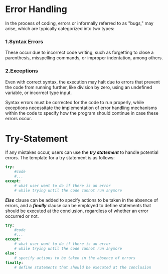 # Error Handling
In the process of coding, errors or informally referred to as "bugs," may arise, which are typically categorized into two types:
### 1.Syntax Errors
These occur due to incorrect code writing, such as forgetting to close a parenthesis, misspelling commands, or improper indentation, among others.
### 2.Exceptions
Even with correct syntax, the execution may halt due to errors that prevent the code from running further, like division by zero, using an undefined variable, or incorrect type input.

Syntax errors must be corrected for the code to run properly, while exceptions necessitate the implementation of error handling mechanisms within the code to specify how the program should continue in case these errors occur.

# Try-Statement
If any mistakes occur, users can use the **_try statement_** to handle potential errors. The template for a try statement is as follows:
```python
try:
    #code
    #...
except:
    # what user want to do if there is an error
    # while trying until the code cannot run anymore
```
**_Else_** clause can be added to specify actions to be taken in the absence of errors, and a **_finally_** clause can be employed to define statements that should be executed at the conclusion, regardless of whether an error occurred or not.
```python
try:
    #code
    #...
except:
    # what user want to do if there is an error
    # while trying until the code cannot run anymore
else:
    # specify actions to be taken in the absence of errors
finally:
    # define statements that should be executed at the conclusion
```